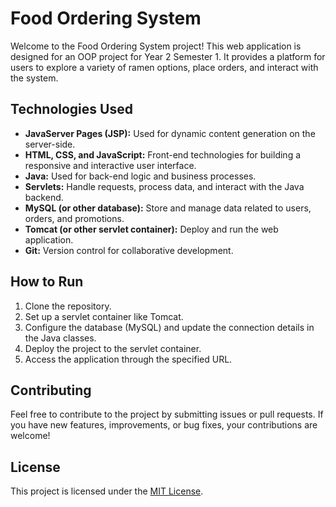 # Food Ordering System

Welcome to the Food Ordering System project! This web application is designed for an OOP project for Year 2 Semester 1. It provides a platform for users to explore a variety of ramen options, place orders, and interact with the system.

## Technologies Used

- **JavaServer Pages (JSP):** Used for dynamic content generation on the server-side.
- **HTML, CSS, and JavaScript:** Front-end technologies for building a responsive and interactive user interface.
- **Java:** Used for back-end logic and business processes.
- **Servlets:** Handle requests, process data, and interact with the Java backend.
- **MySQL (or other database):** Store and manage data related to users, orders, and promotions.
- **Tomcat (or other servlet container):** Deploy and run the web application.
- **Git:** Version control for collaborative development.

## How to Run

1. Clone the repository.
2. Set up a servlet container like Tomcat.
3. Configure the database (MySQL) and update the connection details in the Java classes.
4. Deploy the project to the servlet container.
5. Access the application through the specified URL.

## Contributing

Feel free to contribute to the project by submitting issues or pull requests. If you have new features, improvements, or bug fixes, your contributions are welcome!

## License

This project is licensed under the [MIT License](LICENSE).
